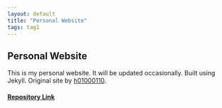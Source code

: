 ```yaml
---
layout: default
title: "Personal Website"
tags: tag1
---
```

## Personal Website


This is my personal website. It will be updated occasionally. Built using Jekyll.
Original site by [h01000110](https://github.com/h01000110 "h01000110's GitHub Profile").

#### [Repository Link](https://github.com/MJVL/mjvl.github.io "Personal Website")
